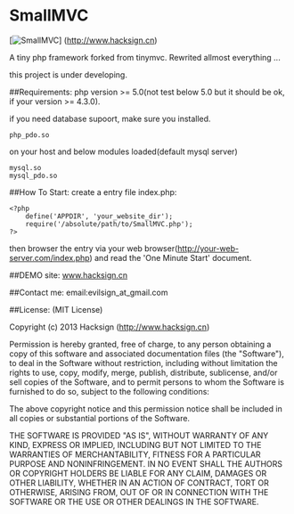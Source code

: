 SmallMVC
======
[![SmallMVC](http://www.hacksign.cn/SmallMVC.png)]
(http://www.hacksign.cn)

A tiny php framework forked from tinymvc.
Rewrited allmost everything ...

this project is under developing.

##Requirements:
php version >= 5.0(not test below 5.0 but it should be ok, if your version >= 4.3.0).

if you need database supoort, make sure you installed.
```console
php_pdo.so
```
on your host and below modules loaded(default mysql server)
```console
mysql.so
mysql_pdo.so
```

##How To Start:
create a entry file index.php:
```console
<?php
	define('APPDIR', 'your_website_dir');
	require('/absolute/path/to/SmallMVC.php');
?>
```
then browser the entry via your web browser(http://your-web-server.com/index.php) and read the 'One Minute Start' document.

##DEMO site:
<a href="http://www.hacksign.cn">www.hacksign.cn</a>


##Contact me:
email:evilsign_at_gmail.com


##License:
(MIT License)

Copyright (c) 2013 Hacksign (http://www.hacksign.cn)

Permission is hereby granted, free of charge, to any person obtaining a copy of this software and associated documentation files (the "Software"), to deal in the Software without restriction, including without limitation the rights to use, copy, modify, merge, publish, distribute, sublicense, and/or sell copies of the Software, and to permit persons to whom the Software is furnished to do so, subject to the following conditions:

The above copyright notice and this permission notice shall be included in all copies or substantial portions of the Software.

THE SOFTWARE IS PROVIDED "AS IS", WITHOUT WARRANTY OF ANY KIND, EXPRESS OR IMPLIED, INCLUDING BUT NOT LIMITED TO THE WARRANTIES OF MERCHANTABILITY, FITNESS FOR A PARTICULAR PURPOSE AND NONINFRINGEMENT. IN NO EVENT SHALL THE AUTHORS OR COPYRIGHT HOLDERS BE LIABLE FOR ANY CLAIM, DAMAGES OR OTHER LIABILITY, WHETHER IN AN ACTION OF CONTRACT, TORT OR OTHERWISE, ARISING FROM, OUT OF OR IN CONNECTION WITH THE SOFTWARE OR THE USE OR OTHER DEALINGS IN THE SOFTWARE.

